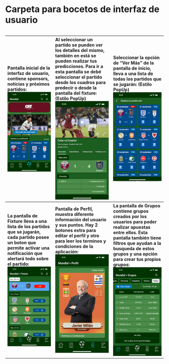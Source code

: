 # Carpeta para bocetos de interfaz de usuario
<table align="left">
  <tr align="left">
    <th>
       Pantalla inicial de la interfaz de usuario, contiene sponsors, noticias y próximos partidos:
       <img src="Prototipo_Inicio.png" width="300">
    </th>
    <th>
        Al seleccionar un partido se pueden ver los detalles del mismo, también en está se pueden realizar tus predicciones. Para ir a esta pantalla se debé seleccionar el partido desde los cuadros para predecir o desde la pantalla del fixture: (Estilo PopUp)
        <img src="Prototipo_DetallesPartido.png" width="300">
    </th>
    <th>
         Seleccionar la opción de “Ver Más” de la pantalla de inicio, lleva a una lista de todas los partidos que se jugarán: (Estilo PopUp)
         <img src="Prototipo_PartidosParaPredecir.png" width="300">
     </th>
  </tr>
  <tr align="left">
    <th>
        La pantalla de Fixture lleva a una lista de los partidos que se jugarán, cada partido posee un boton que permite activar una notificación que alertará todo sobre el partido:
        <img src="Prototipo_Fixture.png" width="300">
    </th>
    <th>
        Pantalla de Perfil, muestra diferente información del usuario y sus puntos. Hay 2 botones extra para editar el perfil y otro para leer los terminos y condiciones de la aplicación:
        <img src="Prototipo_Perfil.png" width="300">
    </th>
    <th>
         La pantalla de Grupos contiene grupos creados por los usuarios para poder realizar apuestas entre ellos. Esta pantalla también tiene filtros que ayudan a la busqueda de estos grupos y una opción para crear tus propios grupos:
         <img src="Prototipo_Grupos.png" width="300">
    </th>
  </tr>
</table>
